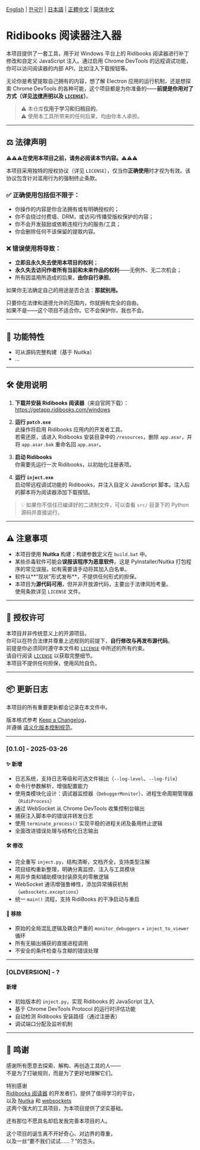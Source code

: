 [English](/README.md) | [한국인](/READMEs/README-KR.md) | [日本語](/READMEs/README-JP.md) | [正體中文](/READMEs/README-CHT.md) | [简体中文](/READMEs/README-CHS.md)

# Ridibooks 阅读器注入器

本项目提供了一套工具，用于对 Windows 平台上的 Ridibooks 阅读器进行补丁修改和自定义 JavaScript 注入。通过启用 Chrome DevTools 的远程调试功能，你可以访问阅读器的内部 API，比如注入下载按钮等。

无论你是希望提取自己拥有的内容，想了解 Electron 应用的运行机制，还是想探索 Chrome DevTools 的各种可能，这个项目都是为你准备的——**前提是你用对了方式（详见[法律声明](#%EF%B8%8F-法律声明)以及 [`LICENSE`](/LICENSE)）**。

> ⚠️ 本仓库**仅用于学习和归档目的**。  
> ⚠️ 使用本工具所带来的任何后果，均由你本人承担。

---

## ⚖️ 法律声明

**⚠️⚠️⚠️在使用本项目之前，请务必阅读本节内容。⚠️⚠️⚠️**

本项目采用独特的授权协议（详见 `LICENSE`），仅当你**正确使用**时才视为有效。该协议包含针对滥用行为的强制终止条款。

### ✅ 正确使用包括但不限于：
- 你操作的内容是你合法拥有或有明确授权的；
- 你不会绕过付费墙、DRM，或访问/传播受版权保护的内容；
- 你不会开发鼓励或依赖违规行为的服务/工具；
- 你会删除任何不该保留的提取内容。

### ❌ 错误使用将导致：
- **立即且永久失去使用本项目的权利**；
- **永久失去访问作者所有当前和未来作品的权利**——无例外、无二次机会；
- 所有因滥用所造成的后果，**由你自行承担**。

如果你无法确定自己的用途是否合法：**那就别用。**

只要你在法律和道德允许的范围内，你就拥有完全的自由。  
如果不是——这个项目不适合你。它不会保护你，我也不会。

---

## 🧩 功能特性

- 可从源码完整构建（基于 Nuitka）
- ...

---

## 🛠️ 使用说明

1. **下载并安装 Ridibooks 阅读器**（来自官网下载）：  
   https://getapp.ridibooks.com/windows

2. **运行 `patch.exe`**  
   此操作将启用 Ridibooks 应用内的开发者工具。  
   若需还原，请进入 Ridibooks 安装目录中的 `/resources`，删除 `app.asar`，并将 `app.asar.bak` 重命名回 `app.asar`。

3. **启动 Ridibooks**  
   你需要先运行一次 Ridibooks，以初始化注册表项。

4. **运行 `inject.exe`**  
   启动带远程调试功能的 Ridibooks，并注入自定义 JavaScript 脚本。注入后的脚本将为阅读器添加下载按钮。

> 💡 如果你不信任已编译好的二进制文件，可以查看 `src/` 目录下的 Python 源码并直接运行。

---

## ⚠️ 注意事项

- 本项目使用 **Nuitka** 构建；构建参数定义在 `build.bat` 中。
- 某些杀毒软件可能会**误报该程序为恶意软件**。这是 PyInstaller/Nuitka 打包程序的常见误报。如有需要请手动将其加入白名单。
- 软件以**“现状”形式发布**，不提供任何形式的担保。
- 本项目为**源代码可用**，但并非开放源代码，主要出于法律风险考量。  
  使用条款详见 `LICENSE` 文件。

---

## 🧾 授权许可

本项目并非传统意义上的开源项目。  
你可以在符合法律并尊重上述规则的前提下，**自行修改与再发布源代码**。  
前提是你必须同时遵守本文件和 [`LICENSE`](/LICENSE) 中所述的所有约束。  
请自行阅读 [`LICENSE`](/LICENSE) 以获取完整细节。  
本项目不提供任何担保，使用风险自负。

---

## 📦 更新日志

本项目的所有重要更新都会记录在本文件中。

版本格式参考 [Keep a Changelog](https://keepachangelog.com/zh-CN/1.1.0/)，  
并遵循 [语义化版本控制规范](https://semver.org/lang/zh-CN/)。

---

### [0.1.0] - 2025-03-26

#### ✨ 新增
- 日志系统，支持日志等级和可选文件输出（`--log-level`、`--log-file`）
- 命令行参数解析，增强配置能力
- 使用类模块化设计：调试器监控器（`DebuggerMonitor`）、进程生命周期管理器（`RidiProcess`）
- 通过 WebSocket 从 Chrome DevTools 收集控制台输出
- 捕获注入脚本中的错误并转发日志
- 使用 `terminate_process()` 实现平稳的进程关闭及备用终止逻辑
- 全面改进错误处理与结构化日志输出

#### 🛠️ 修改
- 完全重写 `inject.py`，结构清晰，文档齐全，支持类型注解
- 项目结构重新整理，明确分离监控、注入与工具模块
- 用异步类和辅助模块封装原先的零散逻辑
- WebSocket 通讯增强鲁棒性，添加异常捕获机制（`websockets.exceptions`）
- 统一 `main()` 流程，支持 RidiBooks 的干净启动与重启

#### 🧹 移除
- 原始的全局混乱逻辑及耦合严重的 `monitor_debuggers` + `inject_to_viewer` 循环
- 所有无输出捕获的直接进程调用
- 不安全的条件检查与含糊的错误处理

---

### [OLDVERSION] - ?

#### 新增
- 初始版本的 `inject.py`，实现 Ridibooks 的 JavaScript 注入
- 基于 Chrome DevTools Protocol 的运行时评估功能
- 自动检测 Ridibooks 安装路径（通过注册表）
- 调试端口分配及监听机制

---

## 🙏 鸣谢

感谢所有愿意去探索、解构、再创造工具的人——  
不是为了打破规则，而是为了更好地理解它们。

特别感谢  
[Ridibooks 阅读器](https://ridibooks.com) 的开发者们，提供了值得学习的平台，  
以及 [Nuitka](https://nuitka.net) 和 [websockets](https://websockets.readthedocs.io/)  
这两个强大的工具项目，为本项目提供了坚实基础。

还有那位不愿具名却启发我完善本项目的人。

这个项目的诞生离不开好奇心、对边界的尊重，  
以及一丝“要不我们试试……？”的念头。
